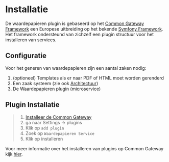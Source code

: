 # Installatie

De waardepapieren plugin is gebaseerd op het [Common Gateway Framework](https://commongateway.github.io/CoreBundle/) een Europese uitbreiding op het bekende [Symfony Framework](https://symfony.com/). Het framework ondersteund van zichzelf een plugin structuur voor het installeren van services.

## Configuratie

Voor het generen van waardepapieren zijn een aantal zaken nodig:

1. (optioneel) Templates als er naar PDF of HTML moet worden gerenderd
2. Een zaak systeem (zie ook [Architectuur](Architectuur))
3. De Waardepapieren plugin (microservice)

## Plugin Installatie

> 1. [Installeer de Common Gateway]([https://github.com/ConductionNL/commonground-gateway](https://commongateway.github.io/CoreBundle/))
> 2. ga naar Settings -> plugins
> 3. Klik op `add plugin`
> 4. Zoek op `Waardepapieren Service`
> 5. Klik op installeren

Voor meer informatie over het installeren van plugins op Common Gateway kijk [hier](https://commongateway.github.io/CoreBundle/pages/Features/Plugins).
